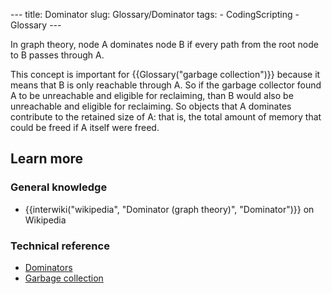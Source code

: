 --- title: Dominator slug: Glossary/Dominator tags: - CodingScripting - Glossary ---

In graph theory, node A dominates node B if every path from the root node to B passes through A.

This concept is important for {{Glossary("garbage collection")}} because it means that B is only reachable through A. So if the garbage collector found A to be unreachable and eligible for reclaiming, than B would also be unreachable and eligible for reclaiming. So objects that A dominates contribute to the retained size of A: that is, the total amount of memory that could be freed if A itself were freed.

## Learn more

### General knowledge

- {{interwiki("wikipedia", "Dominator (graph theory)", "Dominator")}} on Wikipedia

### Technical reference

- [Dominators](/en-US/docs/Tools/Memory/Dominators)
- [Garbage collection](/en-US/docs/Web/JavaScript/Memory_Management#garbage_collection)
